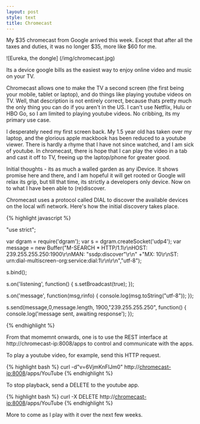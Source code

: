 ```yaml
---
layout: post
style: text
title: Chromecast
---
```


My $35 chromecast from Google arrived this week. Except that after all the taxes and duties, it was no longer $35, more like $60 for me.

![Eureka, the dongle] (/img/chromecast.jpg)

Its a device google bills as the easiest way to enjoy online video and music on your TV.

Chromecast allows one to make the TV a second screen (the first being your mobile, tablet or laptop), and do things like playing youtube videos on TV. Well, that description is not entirely correct, because thats pretty much the only thing you can do if you aren't in the US. I can't use Netflix, Hulu or HBO Go, so I am limited to playing youtube videos. No cribbing, its my primary use case.

I desperately need my first screen back. My 1.5 year old has taken over my laptop, and the glorious apple mackbook has been reduced to a youtube viewer. There is hardly a rhyme that I have not since watched, and I am sick of youtube. In chromecast, there is hope that I can play the video in a tab and cast it off to TV, freeing up the laptop/phone for greater good.

Initial thoughts - its as much a walled garden as any iDevice. It shows promise here and there, and I am hopeful it will get rooted or Google will relax its grip, but till that time, its strictly a developers only device. Now on to what I have been able to (re)discover.

Chromecast uses a protocol called DIAL to discover the available devices on the local wifi network. Here's how the initial discovery takes place.

{% highlight javascript %}

"use strict";

var dgram = require('dgram');
var s = dgram.createSocket('udp4');
var message = new Buffer("M-SEARCH * HTTP/1.1\r\nHOST: 239.255.255.250:1900\r\nMAN: \"ssdp:discover\"\r\n" 
                        +"MX: 10\r\nST: urn:dial-multiscreen-org:service:dial:1\r\n\r\n","utf-8");

s.bind();

s.on('listening', function() {
  s.setBroadcast(true);
});

s.on('message', function(msg,rinfo) {
  console.log(msg.toString("utf-8"));
});

s.send(message,0,message.length, 1900,"239.255.255.250", function() {
  console.log('message sent, awaiting response');
});

{% endhighlight %}

From that momemnt onwards, one is to use the REST interface at http://chromecast-ip:8008/apps to control and communicate with the apps. 

To play a youtube video, for example, send this HTTP request.

{% highlight bash %}
curl -d"v=6VjmKnFlJm0" http://<chromecast-ip:8008>/apps/YouTube
{% endhighlight %}

To stop playback, send a DELETE to the youtube app.

{% highlight bash %}
curl -X DELETE http://<chromecast-ip:8008>/apps/YouTube
{% endhighlight %}

More to come as I play with it over the next few weeks.

